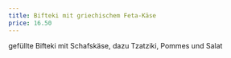 ```yaml
---
title: Bifteki mit griechischem Feta-Käse
price: 16.50
---
```


gefüllte Bifteki mit Schafskäse, dazu Tzatziki, Pommes und Salat
